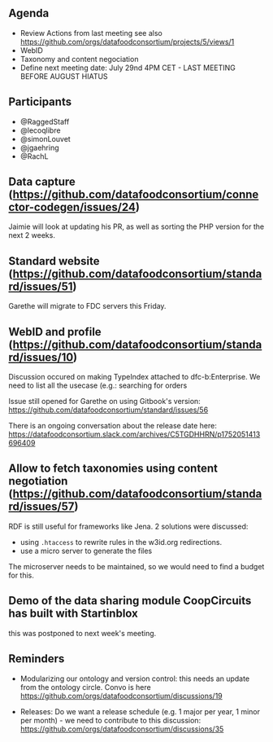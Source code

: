 ## Agenda

- Review Actions from last meeting see also https://github.com/orgs/datafoodconsortium/projects/5/views/1
- WebID
- Taxonomy and content negociation
- Define next meeting date: July 29nd 4PM CET - LAST MEETING BEFORE AUGUST HIATUS

## Participants

- @RaggedStaff
- @lecoqlibre
- @simonLouvet
- @jgaehring
- @RachL

## Data capture (https://github.com/datafoodconsortium/connector-codegen/issues/24)

Jaimie will look at updating his PR, as well as sorting the PHP version for the next 2 weeks.

## Standard website (https://github.com/datafoodconsortium/standard/issues/51)

Garethe will migrate to FDC servers this Friday.

## WebID and profile (https://github.com/datafoodconsortium/standard/issues/10)

Discussion occured on making TypeIndex attached to dfc-b:Enterprise. We need to list all the usecase (e.g.: searching for orders

Issue still opened for Garethe on using Gitbook's version: https://github.com/datafoodconsortium/standard/issues/56

There is an ongoing conversation about the release date here: https://datafoodconsortium.slack.com/archives/C5TGDHHRN/p1752051413696409

## Allow to fetch taxonomies using content negotiation (https://github.com/datafoodconsortium/standard/issues/57)

RDF is still useful for frameworks like Jena. 2 solutions were discussed:

- using `.htaccess` to rewrite rules in the w3id.org redirections.
- use a micro server to generate the files

The microserver needs to be maintained, so we would need to find a budget for this.

## Demo of the data sharing module CoopCircuits has built with Startinblox

this was postponed to next week's meeting.

## Reminders

- Modularizing our ontology and version control: this needs an update from the ontology circle. Convo is here https://github.com/orgs/datafoodconsortium/discussions/19

- Releases: Do we want a release schedule (e.g. 1 major per year, 1 minor per month) - we need to contribute to this discussion: https://github.com/orgs/datafoodconsortium/discussions/35
